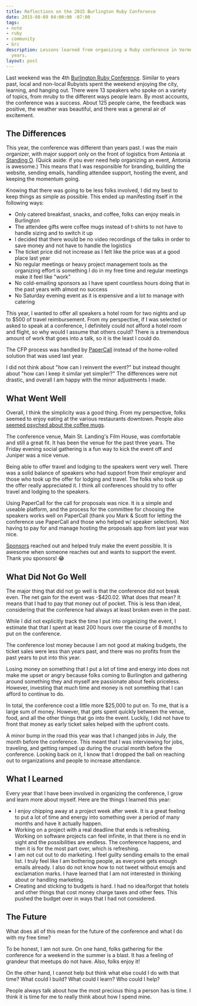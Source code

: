 ```yaml
---
title: Reflections on the 2015 Burlington Ruby Conference
date: 2015-08-09 04:00:00 -07:00
tags:
- note
- ruby
- community
- brc
description: Lessons learned from organizing a Ruby conference in Vermont for four
  years.
layout: post
---
```


Last weekend was the 4th [Burlington Ruby
Conference](http://www.burlingtonrubyconference.com). Similar to years
past, local and non-local Rubyists spent the weekend enjoying the city,
learning, and hanging out. There were 13 speakers who spoke on a variety
of topics, from mruby to the different ways people learn. By most
accounts, the conference was a success. About 125 people came, the
feedback was positive, the weather was beautiful, and there was a
general air of excitement.

## The Differences

This year, the conference was different than years past. I was the main
organizer, with major support only on the front of logistics from
Antonia at [Standing O](http://www.standingollc.com/). (Quick aside: if
you ever need help organizing an event, Antonia is awesome.) This means
that I was responsible for branding, building the website, sending
emails, handling attendee support, hosting the event, and keeping the
momentum going.

Knowing that there was going to be less folks involved, I did my best to
keep things as simple as possible. This ended up manifesting itself in
the following ways:

- Only catered breakfast, snacks, and coffee, folks can enjoy meals in
  Burlington
- The attendee gifts were coffee mugs instead of t-shirts to not have to
  handle sizing and to switch it up
- I decided that there would be no video recordings of the talks in
  order to save money and not have to handle the logistics
- The ticket price did not increase as I felt like the price was at a
  good place last year
- No regular meetings or heavy project management tools as the
  organizing effort is something I do in my free time and regular
  meetings make it feel like "work"
- No cold-emailing sponsors as I have spent countless hours doing that
  in the past years with almost no success
- No Saturday evening event as it is expensive and a lot to manage with
  catering

This year, I wanted to offer all speakers a hotel room for two nights
and up to $500 of travel reimbursement. From my perspective, if I was
selected or asked to speak at a conference, I definitely could not
afford a hotel room and flight, so why would I assume that others could?
There is a tremendous amount of work that goes into a talk, so it is
the least I could do.

The CFP process was handled by [PaperCall](http://papercall.io) instead
of the home-rolled solution that was used last year.

I did not think about "how can I reinvent the event?" but instead
thought about "how can I keep it similar yet simpler?" The differences
were not drastic, and overall I am happy with the minor adjustments I
made.

## What Went Well

Overall, I think the simplicity was a good thing. From my perspective,
folks seemed to enjoy eating at the various restaurants downtown. People
also [seemed psyched about the coffee
mugs](https://twitter.com/samselikoff/status/627467044854853632).

The conference venue, Main St. Landing's Film House, was comfortable and
still a great fit. It has been the venue for the past three years. The
Friday evening social gathering is a fun way to kick the event off and
Juniper was a nice venue.

Being able to offer travel and lodging to the speakers went very well.
There was a solid balance of speakers who had support from their
employer and those who took up the offer for lodging and travel. The
folks who took up the offer really appreciated it. I think all
conferences should try to offer travel and lodging to the speakers.

Using PaperCall for the call for proposals was nice. It is a simple and
useable platform, and the process for the committee for choosing the
speakers works well on PaperCall (thank you Mark & Scott for letting the
conference use PaperCall and those who helped w/ speaker selection). Not
having to pay for and manage hosting the proposals app from last year
was nice.

[Sponsors](http://www.burlingtonrubyconference.com/#sponsors) reached
out and helped truly make the event possible. It is awesome when someone
reaches out and wants to support the event. Thank you sponsors! :joy:

## What Did Not Go Well

The major thing that did not go well is that the conference did not break
even. The net gain for the event was -$420.02. What does that mean? It
means that I had to pay that money out of pocket. This is less than
ideal, considering that the conference had always at least broken even
in the past.

While I did not explicitly track the time I put into organizing the
event, I estimate that that I spent at least 200 hours over the course
of 8 months to put on the conference.

The conference lost money because I am not good at making budgets, the
ticket sales were less than years past, and there was no profits from
the past years to put into this year.

Losing money on something that I put a lot of time and energy into does
not make me upset or angry because folks coming to Burlington and
gathering around something they and myself are passionate about feels
priceless. However, investing that much time and money is not something
that I can afford to continue to do.

In total, the conference cost a little more $25,000 to put on. To me,
that is a large sum of money. However, that gets spent quickly between
the venue, food, and all the other things that go into the event.
Luckily, I did not have to front that money as early ticket sales helped
with the upfront costs.

A minor bump in the road this year was that I changed jobs in July, the
month before the conference. This meant that I was interviewing for
jobs, traveling, and getting ramped up during the crucial month before
the conference. Looking back on it, I know that I dropped the ball on
reaching out to organizations and people to increase attendance.

## What I Learned

Every year that I have been involved in organizing the conference, I
grow and learn more about myself. Here are the things I learned this
year:

- I enjoy chipping away at a project week after week. It is a great
  feeling to put a lot of time and energy into something over a period
  of many months and have it actually happen.
- Working on a project with a real deadline that ends is refreshing.
  Working on software projects can feel infinite, in that there is no
  end in sight and the possibilities are endless. The conference
  happens, and then it is for the most part over, which is refreshing.
- I am not cut out to do marketing. I feel guilty sending emails to the
  email list. I truly feel like I am bothering people, as everyone gets
  enough emails already. I also do not know how to not tweet without
  emojis and exclamation marks. I have learned that I am not interested in
  thinking about or handling marketing.
- Creating and sticking to budgets is hard. I had no idea/forgot that hotels
  and other things that cost money charge taxes and other fees. This
  pushed the budget over in ways that I had not considered.

## The Future

What does all of this mean for the future of the conference and what I
do with my free time?

To be honest, I am not sure. On one hand, folks gathering for the
conference for a weekend in the summer is a blast. It has a feeling of
grandeur that meetups do not have. Also, folks enjoy it!

On the other hand, I cannot help but think what else could I do with that time?
What could I build? What could I learn? Who could I help?

People always talk about how the most precious thing a person has is
time. I think it is time for me to really think about how I spend mine.
